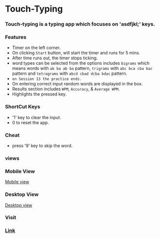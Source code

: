 # Touch-Typing

### Touch-typing is a typing app which focuses on 'asdfjkl;' keys.

### Features

- Timer on the left corner.
- On clicking `Start` button, will start the timer and runs for 5 mins.
- After time runs out, the timer stops ticking.
- word types can be selected from the options includes `bigrams` which means words with `ab ba ab ba` pattern, `trigrams` with `abc bca cba bac` pattern and `tetragrams` with `abcd cbad dcba bdac` pattern.
- `on Session 13 the practice ends.`
- On entering correct input random words are displayed in the box.
- Results section includes `WPM`, `Accuracy`, & `Average WPM`.
- Highlights the pressed key.

### ShortCut Keys
- '1' key to clear the input.
- 0 to reset the app.

### Cheat
- press '9' key to skip the word.

### views 

### Mobile View
 [Mobile view](https://res.cloudinary.com/dx8csuvrh/image/upload/v1704210995/touch-typing/Screenshot_373_w4xrl0.png)

### Desktop View

 [Desktop view](https://res.cloudinary.com/dx8csuvrh/image/upload/v1704210994/touch-typing/Screenshot_371_y0xauq.png)


### Visit

### [Link](https://touch-typing-git-main-shaan057s-projects.vercel.app/)
